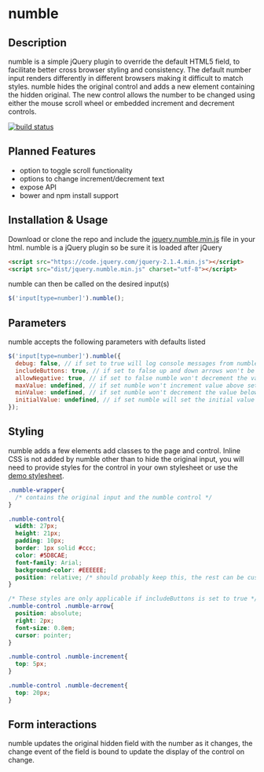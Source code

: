 # numble
## Description
numble is a simple jQuery plugin to override the default HTML5 field, to facilitate better cross browser styling and consistency. The default number input renders differently in different browsers making it difficult to match styles. numble hides the original control and adds a new element containing the hidden original. The new control allows the number to be changed using either the mouse scroll wheel or embedded increment and decrement controls.

[![build status](https://travis-ci.org/jasonyost/numble.svg)](https://travis-ci.org/jasonyost/numble)

## Planned Features
- option to toggle scroll functionality
- options to change increment/decrement text
- expose API
- bower and npm install support

## Installation & Usage
Download or clone the repo and include the [jquery.numble.min.js](https://raw.githubusercontent.com/jasonyost/numble/master/dist/jquery.numble.min.js) file in your html. numble is a jQuery plugin so be sure it is loaded after jQuery

```html
<script src="https://code.jquery.com/jquery-2.1.4.min.js"></script>
<script src="dist/jquery.numble.min.js" charset="utf-8"></script>
```

numble can then be called on the desired input(s)

```javascript
$('input[type=number]').numble();
```

## Parameters
numble accepts the following parameters with defaults listed

```javascript
$('input[type=number]').numble({
  debug: false, // if set to true will log console messages from numble
  includeButtons: true, // if set to false up and down arrows won't be added to the control
  allowNegative: true, // if set to false numble won't decrement the value below zero
  maxValue: undefined, // if set numble won't increment value above setting
  minValue: undefined, // if set numble won't decrement the value below setting, a minValue of 0 will have no effect unless allowNegative is set to false
  initialValue: undefined, // if set numble will set the initial value of the control to this instead of 0 if the field does not already contain a value
});
```

## Styling
numble adds a few elements add classes to the page and control. Inline CSS is not added by numble other than to hide the original input, you will need to provide styles for the control in your own stylesheet or use the [demo stylesheet](https://raw.githubusercontent.com/jasonyost/numble/master/demo/demo.css).

```css
.numble-wrapper{
  /* contains the original input and the numble control */
}

.numble-control{
  width: 27px;
  height: 21px;
  padding: 10px;
  border: 1px solid #ccc;
  color: #5D8CAE;
  font-family: Arial;
  background-color: #EEEEEE;
  position: relative; /* should probably keep this, the rest can be customized to your liking */
}

/* These styles are only applicable if includeButtons is set to true */
.numble-control .numble-arrow{
  position: absolute;
  right: 2px;
  font-size: 0.8em;
  cursor: pointer;
}

.numble-control .numble-increment{
  top: 5px;
}

.numble-control .numble-decrement{
  top: 20px;
}
```

## Form interactions
numble updates the original hidden field with the number as it changes, the change event of the field is bound to update the display of the control on change.
